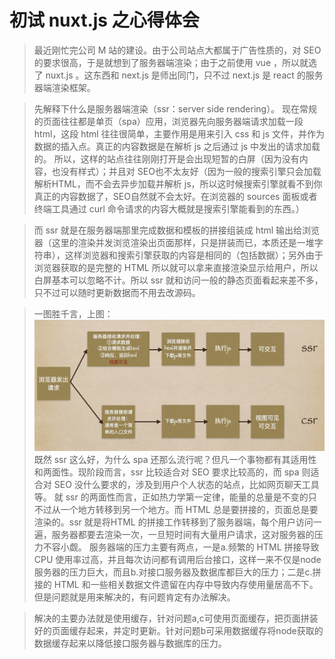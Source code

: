 # 初试 nuxt.js 之心得体会
> 最近刚忙完公司 M 站的建设。由于公司站点大都属于广告性质的，对 SEO 的要求很高，于是就想到了服务器端渲染；由于之前使用 vue ，所以就选了 nuxt.js 。这东西和 next.js 是师出同门，只不过 next.js 是 react 的服务器端渲染框架。

> 先解释下什么是服务器端渲染（ssr：server side rendering）。
现在常规的页面往往都是单页（spa）应用，浏览器先向服务器端请求加载一段 html，这段 html 往往很简单，主要作用是用来引入 css 和 js 文件，并作为数据的插入点。真正的内容数据是在解析 js 之后通过 js 中发出的请求加载的。
所以，这样的站点往往刚刚打开是会出现短暂的白屏（因为没有内容，也没有样式）；并且对 SEO也不太友好（因为一般的搜索引擎只会加载解析HTML，而不会去异步加载并解析 js，所以这时候搜索引擎就看不到你真正的内容数据了，SEO自然就不会太好。在浏览器的 sources 面板或者终端工具通过 curl 命令请求的内容大概就是搜索引擎能看到的东西。）

> 而 ssr 就是在服务器端那里完成数据和模板的拼接组装成 html 输出给浏览器（这里的渲染并发浏览渲染出页面那样，只是拼装而已，本质还是一堆字符串），这样浏览器和搜索引擎获取的内容是相同的（包括数据）；另外由于浏览器获取的是完整的 HTML 所以就可以拿来直接渲染显示给用户，所以白屏基本可以忽略不计。所以 ssr 就和访问一般的静态页面看起来差不多，只不过可以随时更新数据而不用去改源码。

> 一图胜千言，上图：
![](ss.jpeg)
既然 ssr 这么好，为什么 spa 还那么流行呢？但凡一个事物都有其适用性和两面性。现阶段而言，ssr 比较适合对 SEO 要求比较高的，而 spa 则适合对 SEO 没什么要求的，涉及到用户个人状态的站点，比如网页聊天工具等。
就 ssr 的两面性而言，正如热力学第一定律，能量的总量是不变的只不过从一个地方转移到另一个地方。而 HTML 总是要拼接的，页面总是要渲染的。ssr 就是将HTML 的拼接工作转移到了服务器端，每个用户访问一遍，服务器都要去渲染一次，一旦短时间有大量用户请求，这对服务器的压力不容小觑。
> 服务器端的压力主要有两点，一是a.频繁的 HTML 拼接导致 CPU 使用率过高，并且每次访问都有调用后台接口，这样一来不仅是node服务器的压力巨大，而且b.对接口服务器及数据库都巨大的压力；二是c.拼接的 HTML 和一些相关数据文件遗留在内存中导致内存使用量居高不下。但是问题就是用来解决的，有问题肯定有办法解决。


> 解决的主要办法就是使用缓存，针对问题a,c可使用页面缓存，把页面拼装好的页面缓存起来，并定时更新。针对问题b可采用数据缓存将node获取的数据缓存起来以降低接口服务器与数据库的压力。